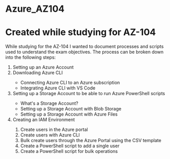 # Azure_AZ104
<h1>Created while studying for AZ-104</h1>

<p>While studying for the AZ-104 I wanted to document processes and scripts used to understand the exam objectives. The process can be broken down into the following steps:
<ol>
  <li>Setting up an Azure Account</li>
  <li>Downloading Azure CLI</li>
  <ul>
    <li>Connecting Azure CLI to an Azure subscription</li>
    <li>Integrating Azure CLI with VS Code</li>
  </ul>
  <li>Setting up a Storage Account to be able to run Azure PowerShell scripts</li>
  <ul>
    <li>What's a Storage Account?</li>
    <li>Setting up a Storage Account with Blob Storage</li>
    <li>Setting up a Storage Account with Azure Files</li>
  </ul>
  <li>Creating an IAM Environment</li>
  <ol>
    <li>Create users in the Azure portal</li>
    <li>Create users with Azure CLI</li>
    <li>Bulk create users through the Azure Portal using the CSV template</li>
    <li>Create a PowerShell script to add a single user</li>
    <li>Create a PowerShell script for bulk operations</li>
  </ol>
</ol></p>
